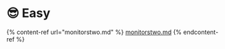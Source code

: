 # 😎 Easy

{% content-ref url="monitorstwo.md" %}
[monitorstwo.md](monitorstwo.md)
{% endcontent-ref %}
